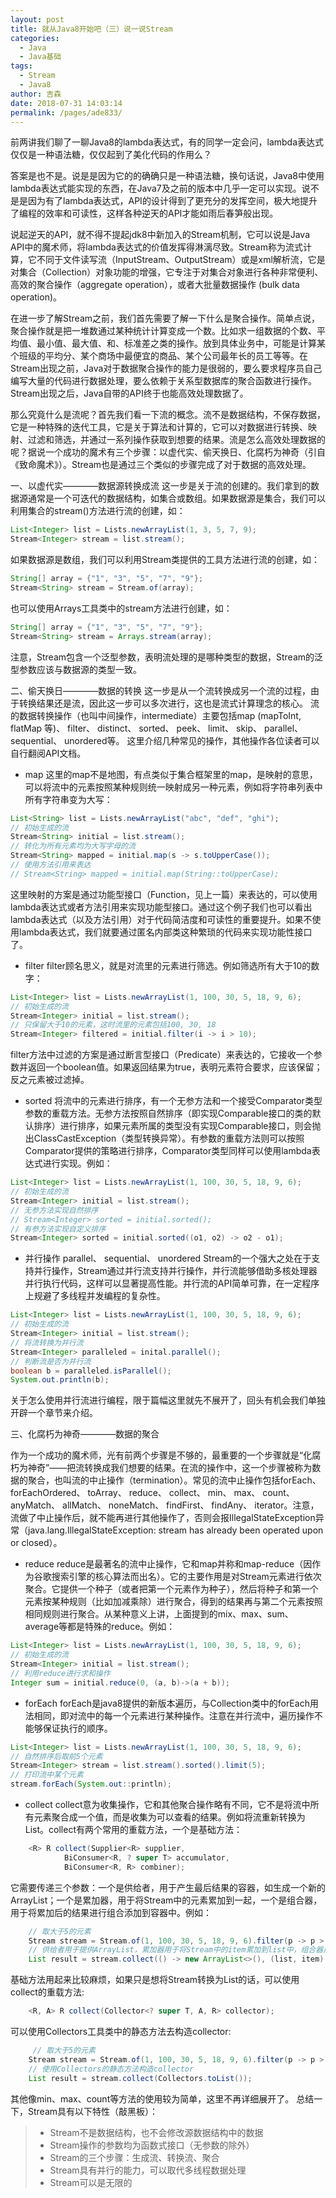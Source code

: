 ```yaml
---
layout: post
title: 就从Java8开始吧（三）说一说Stream
categories: 
  - Java
  - Java基础
tags: 
  - Stream 
  - Java8
author: 吉森
date: 2018-07-31 14:03:14
permalink: /pages/ade833/
---
```


前两讲我们聊了一聊Java8的lambda表达式，有的同学一定会问，lambda表达式仅仅是一种语法糖，仅仅起到了美化代码的作用么？

答案是也不是。说是是因为它的的确确只是一种语法糖，换句话说，Java8中使用lambda表达式能实现的东西，在Java7及之前的版本中几乎一定可以实现。说不是是因为有了lambda表达式，API的设计得到了更充分的发挥空间，极大地提升了编程的效率和可读性，这样各种逆天的API才能如雨后春笋般出现。

说起逆天的API，就不得不提起jdk8中新加入的Stream机制，它可以说是Java API中的魔术师，将lambda表达式的价值发挥得淋漓尽致。Stream称为流式计算，它不同于文件读写流（InputStream、OutputStream）或是xml解析流，它是对集合（Collection）对象功能的增强，它专注于对集合对象进行各种非常便利、高效的聚合操作（aggregate operation），或者大批量数据操作 (bulk data operation)。

在进一步了解Stream之前，我们首先需要了解一下什么是聚合操作。简单点说，聚合操作就是把一堆数通过某种统计计算变成一个数。比如求一组数据的个数、平均值、最小值、最大值、和、标准差之类的操作。放到具体业务中，可能是计算某个班级的平均分、某个商场中最便宜的商品、某个公司最年长的员工等等。在Stream出现之前，Java对于数据聚合操作的能力是很弱的，要么要求程序员自己编写大量的代码进行数据处理，要么依赖于关系型数据库的聚合函数进行操作。Stream出现之后，Java自带的API终于也能高效处理数据了。

那么究竟什么是流呢？首先我们看一下流的概念。流不是数据结构，不保存数据，它是一种特殊的迭代工具，它是关于算法和计算的，它可以对数据进行转换、映射、过滤和筛选，并通过一系列操作获取到想要的结果。流是怎么高效处理数据的呢？据说一个成功的魔术有三个步骤：以虚代实、偷天换日、化腐朽为神奇（引自《致命魔术》）。Stream也是通过三个类似的步骤完成了对于数据的高效处理。

<!-- more -->

一、以虚代实————数据源转换成流
这一步是关于流的创建的。我们拿到的数据源通常是一个可迭代的数据结构，如集合或数组。如果数据源是集合，我们可以利用集合的stream()方法进行流的创建，如：
```java
List<Integer> list = Lists.newArrayList(1, 3, 5, 7, 9);
Stream<Integer> stream = list.stream();
```
如果数据源是数组，我们可以利用Stream类提供的工具方法进行流的创建，如：
```java
String[] array = {"1", "3", "5", "7", "9"};
Stream<String> stream = Stream.of(array);
```
也可以使用Arrays工具类中的stream方法进行创建，如：
```java
String[] array = {"1", "3", "5", "7", "9"};
Stream<String> stream = Arrays.stream(array);
```
注意，Stream包含一个泛型参数，表明流处理的是哪种类型的数据，Stream的泛型参数应该与数据源的类型一致。

二、偷天换日————数据的转换
这一步是从一个流转换成另一个流的过程，由于转换结果还是流，因此这一步可以多次进行，这也是流式计算理念的核心。
流的数据转换操作（也叫中间操作，intermediate）主要包括map (mapToInt, flatMap 等)、 filter、 distinct、 sorted、 peek、 limit、 skip、 parallel、 sequential、 unordered等。
这里介绍几种常见的操作，其他操作各位读者可以自行翻阅API文档。

- map
这里的map不是地图，有点类似于集合框架里的map，是映射的意思，可以将流中的元素按照某种规则统一映射成另一种元素，例如将字符串列表中所有字符串变为大写：
```java
List<String> list = Lists.newArrayList("abc", "def", "ghi");
// 初始生成的流
Stream<String> initial = list.stream();
// 转化为所有元素均为大写字母的流
Stream<String> mapped = initial.map(s -> s.toUpperCase());
// 使用方法引用来表达
// Stream<String> mapped = initial.map(String::toUpperCase);
```
这里映射的方案是通过功能型接口（Function，见上一篇）来表达的，可以使用lambda表达式或者方法引用来实现功能型接口。通过这个例子我们也可以看出lambda表达式（以及方法引用）对于代码简洁度和可读性的重要提升。如果不使用lambda表达式，我们就要通过匿名内部类这种繁琐的代码来实现功能性接口了。

- filter
filter顾名思义，就是对流里的元素进行筛选。例如筛选所有大于10的数字：
```java
List<Integer> list = Lists.newArrayList(1, 100, 30, 5, 18, 9, 6);
// 初始生成的流
Stream<Integer> initial = list.stream();
// 只保留大于10的元素，这时流里的元素包括100, 30, 18
Stream<Integer> filtered = initial.filter(i -> i > 10); 
```
filter方法中过滤的方案是通过断言型接口（Predicate）来表达的，它接收一个参数并返回一个boolean值。如果返回结果为true，表明元素符合要求，应该保留；反之元素被过滤掉。

- sorted
将流中的元素进行排序，有一个无参方法和一个接受Comparator类型参数的重载方法。无参方法按照自然排序（即实现Comparable接口的类的默认排序）进行排序，如果元素所属的类型没有实现Comparable接口，则会抛出ClassCastException（类型转换异常）。有参数的重载方法则可以按照Comparator提供的策略进行排序，Comparator类型同样可以使用lambda表达式进行实现。例如：
```java
List<Integer> list = Lists.newArrayList(1, 100, 30, 5, 18, 9, 6);
// 初始生成的流
Stream<Integer> initial = list.stream();
// 无参方法实现自然排序
// Stream<Integer> sorted = initial.sorted();
// 有参方法实现自定义排序
Stream<Integer> sorted = initial.sorted((o1, o2) -> o2 - o1);
```

- 并行操作 parallel、 sequential、 unordered
Stream的一个强大之处在于支持并行操作，Stream通过并行流支持并行操作，并行流能够借助多核处理器并行执行代码，这样可以显著提高性能。并行流的API简单可靠，在一定程序上规避了多线程并发编程的复杂性。
```java
List<Integer> list = Lists.newArrayList(1, 100, 30, 5, 18, 9, 6);
// 初始生成的流
Stream<Integer> initial = list.stream();
// 将流转换为并行流
Stream<Integer> paralleled = inital.parallel();
// 判断流是否为并行流
boolean b = paralleled.isParallel();
System.out.println(b);
```
关于怎么使用并行流进行编程，限于篇幅这里就先不展开了，回头有机会我们单独开辟一个章节来介绍。

三、化腐朽为神奇————数据的聚合

作为一个成功的魔术师，光有前两个步骤是不够的，最重要的一个步骤就是“化腐朽为神奇”——把流转换成我们想要的结果。在流的操作中，这一个步骤被称为数据的聚合，也叫流的中止操作（termination）。常见的流中止操作包括forEach、 forEachOrdered、 toArray、 reduce、 collect、 min、 max、 count、 anyMatch、 allMatch、 noneMatch、 findFirst、 findAny、 iterator。注意，流做了中止操作后，就不能再进行其他操作了，否则会报IllegalStateException异常（java.lang.IllegalStateException: stream has already been operated upon or closed）。

- reduce
reduce是最著名的流中止操作，它和map并称和map-reduce（因作为谷歌搜索引擎的核心算法而出名）。它的主要作用是对Stream元素进行依次聚合。它提供一个种子（或者把第一个元素作为种子），然后将种子和第一个元素按某种规则（比如加减乘除）进行聚合，得到的结果再与第二个元素按照相同规则进行聚合。从某种意义上讲，上面提到的mix、max、sum、average等都是特殊的reduce。例如：
```java
List<Integer> list = Lists.newArrayList(1, 100, 30, 5, 18, 9, 6);
// 初始生成的流
Stream<Integer> initial = list.stream();
// 利用reduce进行求和操作
Integer sum = initial.reduce(0, (a, b)->(a + b));
```

- forEach
forEach是java8提供的新版本遍历，与Collection类中的forEach用法相同，即对流中的每一个元素进行某种操作。注意在并行流中，遍历操作不能够保证执行的顺序。
```java
List<Integer> list = Lists.newArrayList(1, 100, 30, 5, 18, 9, 6);
// 自然排序后取前5个元素
Stream<Integer> stream = list.stream().sorted().limit(5);
// 打印流中某个元素
stream.forEach(System.out::println);
```

- collect
collect意为收集操作，它和其他聚合操作略有不同，它不是将流中所有元素聚合成一个值，而是收集为可以查看的结果。例如将流重新转换为List。collect有两个常用的重载方法，一个是基础方法：
```java
    <R> R collect(Supplier<R> supplier,
            BiConsumer<R, ? super T> accumulator,
            BiConsumer<R, R> combiner);
```

它需要传递三个参数：一个是供给者，用于产生最后结果的容器，如生成一个新的ArrayList；一个是累加器，用于将Stream中的元素累加到一起，一个是组合器，用于将累加后的结果进行组合添加到容器中。例如：
```java
    // 取大于5的元素
    Stream stream = Stream.of(1, 100, 30, 5, 18, 9, 6).filter(p -> p > 5);
    // 供给者用于提供ArrayList，累加器用于将Stream中的item累加到list中，组合器用于将累加的结果组合到一起
    List result = stream.collect(() -> new ArrayList<>(), (list, item) -> list.add(item), (one, two) -> one.addAll(two));
```

基础方法用起来比较麻烦，如果只是想将Stream转换为List的话，可以使用collect的重载方法:

```java
    <R, A> R collect(Collector<? super T, A, R> collector);
```
可以使用Collectors工具类中的静态方法去构造collector:
```java
     // 取大于5的元素
    Stream stream = Stream.of(1, 100, 30, 5, 18, 9, 6).filter(p -> p > 5);
    // 使用Collectors的静态方法构造collector
    List result = stream.collect(Collectors.toList());
```

其他像min、max、count等方法的使用较为简单，这里不再详细展开了。
总结一下，Stream具有以下特性（敲黑板）：
>- Stream不是数据结构，也不会修改源数据结构中的数据
>- Stream操作的参数均为函数式接口（无参数的除外）
>- Stream的三个步骤：生成流、转换流、聚合
>- Stream具有并行的能力，可以取代多线程数据处理
>- Stream可以是无限的
